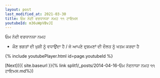 ```yaml
---
layout: post
last_modified_at: 2021-03-30
title: ਓਮ ਨੰਦੀ ਵਰਧਾਨਯਾ ਨਮਹ ੧੧ ਟਾਇਮਸ
youtubeId: m36uWpVBvJI
---
```

 
 
 ਓਮ ਨੰਦੀ ਵਰਧਾਨਯਾ ਨਮਹ  
 
 -  ਕੌਣ ਭਗਤਾਂ ਦੀ ਖੁਸ਼ੀ ਨੂੰ ਵਧਾਉਂਦਾ ਹੈ / ਜੋ ਆਪਣੇ ਦੁਸ਼ਮਣਾਂ ਦੀ ਦੌਲਤ ਨੂੰ ਖਤਮ ਕਰਦਾ ਹੈ 
 
  
 
  
 
 
 
 
 
 


{% include youtubePlayer.html id=page.youtubeId %}
 
[Next]({{ site.baseurl }}{% link  split1/_posts/2014-04-16-ਓਮ ਨੰਦਨਾਯਾ ਨਮਹ ੧੧ ਟਾਇਮਸ.md%})
 
